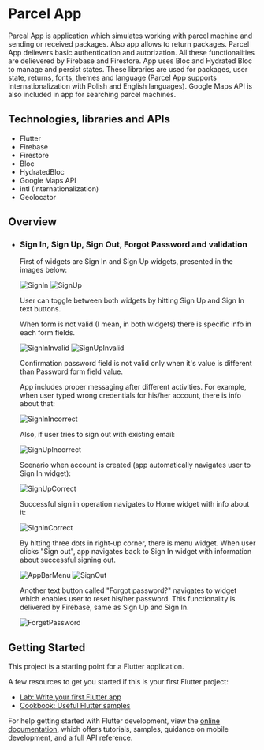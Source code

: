 # Parcel App

Parcal App is application which simulates working with parcel machine and sending or received packages. Also app allows to return packages. Parcel App delievers basic authentication and autorization. All these functionalities are delievered by Firebase and Firestore. App uses Bloc and Hydrated Bloc to manage and persist states. These libraries are used for packages, user state, returns, fonts, themes and language (Parcel App supports internationalization with Polish and English languages). Google Maps API is also included in app for searching parcel machines. 

## Technologies, libraries and APIs

* Flutter
* Firebase
* Firestore
* Bloc
* HydratedBloc
* Google Maps API
* intl (Internationalization)
* Geolocator


## Overview

* ### Sign In, Sign Up, Sign Out, Forgot Password and validation
    First of widgets are Sign In and Sign Up widgets, presented in the images below: 

    ![SignIn](assets/images/readme/SignIn.png) 
    ![SignUp](assets/images/readme/SignUp.png)
    
    User can toggle between both widgets by hitting Sign Up and Sign In text buttons.


    When form is not valid (I mean, in both widgets) there is specific info in each form fields. 
    
    ![SignInInvalid](assets/images/readme/SignInInvalid.png) 
    ![SignUpInvalid](assets/images/readme/SignUpInvalid.png)     


    Confirmation password field is not valid only when it's value is different than Password form field value.

    App includes proper messaging after different activities. For example, when user typed wrong credentials for his/her account, there is info about that:
    
    ![SignInIncorrect](assets/images/readme/SignInIncorrect.png)    

    Also, if user tries to sign out with existing email:
    
    ![SignUpIncorrect](assets/images/readme/SignUpIncorrect.png) 


    Scenario when account is created (app automatically navigates user to Sign In widget):
    
    ![SignUpCorrect](assets/images/readme/SignUpCorrect.png) 

    Successful sign in operation navigates to Home widget with info about it:
    
    ![SignInCorrect](assets/images/readme/SignInCorrect.png) 
    
    By hitting three dots in right-up corner, there is menu widget. When user clicks "Sign out", app navigates back to Sign In widget with information about successful signing out.

    ![AppBarMenu](assets/images/readme/AppBarMenu.png) 
    ![SignOut](assets/images/readme/SignOut.png) 

    Another text button called "Forgot password?" navigates to widget which enables user to reset his/her password. This functionality is delivered by Firebase, same as Sign Up and Sign In.
    
    ![ForgetPassword](assets/images/readme/ForgotPassword.png)
    
## Getting Started

This project is a starting point for a Flutter application.

A few resources to get you started if this is your first Flutter project:

- [Lab: Write your first Flutter app](https://docs.flutter.dev/get-started/codelab)
- [Cookbook: Useful Flutter samples](https://docs.flutter.dev/cookbook)

For help getting started with Flutter development, view the
[online documentation](https://docs.flutter.dev/), which offers tutorials,
samples, guidance on mobile development, and a full API reference.
